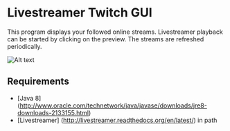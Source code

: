 Livestreamer Twitch GUI
=======================

This program displays your followed online streams. Livestreamer playback can be started by clicking on the preview.
The streams are refreshed periodically.

![Alt text](https://raw.github.com/squalloser/livestreamer-twitch-gui/screenshots/screenshot1.jpg)


Requirements
------
- [Java 8] (http://www.oracle.com/technetwork/java/javase/downloads/jre8-downloads-2133155.html)
- [Livestreamer] (http://livestreamer.readthedocs.org/en/latest/) in path

